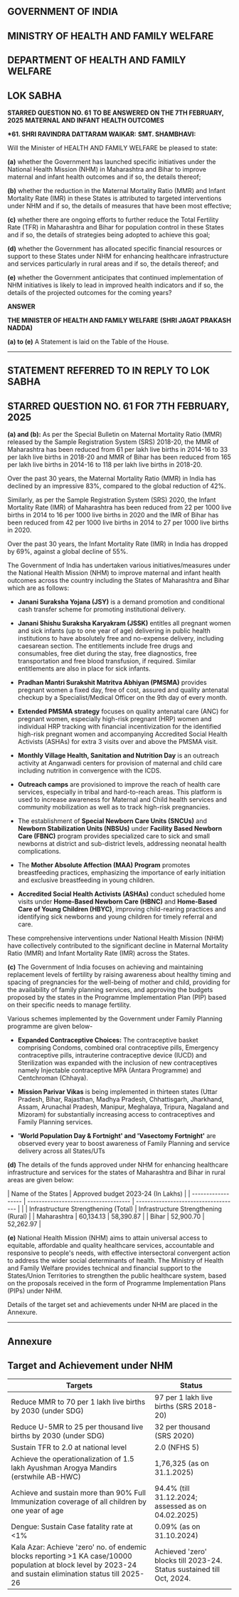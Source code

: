 ## GOVERNMENT OF INDIA

## MINISTRY OF HEALTH AND FAMILY WELFARE

## DEPARTMENT OF HEALTH AND FAMILY WELFARE

## LOK SABHA

**STARRED QUESTION NO. 61**
**TO BE ANSWERED ON THE 7TH FEBRUARY, 2025**
**MATERNAL AND INFANT HEALTH OUTCOMES**

**\*61. SHRI RAVINDRA DATTARAM WAIKAR:**
**SMT. SHAMBHAVI:**

Will the Minister of HEALTH AND FAMILY WELFARE be pleased to state:

**(a)** whether the Government has launched specific initiatives under the National Health Mission (NHM) in Maharashtra and Bihar to improve maternal and infant health outcomes and if so, the details thereof;

**(b)** whether the reduction in the Maternal Mortality Ratio (MMR) and Infant Mortality Rate (IMR) in these States is attributed to targeted interventions under NHM and if so, the details of measures that have been most effective;

**(c)** whether there are ongoing efforts to further reduce the Total Fertility Rate (TFR) in Maharashtra and Bihar for population control in these States and if so, the details of strategies being adopted to achieve this goal;

**(d)** whether the Government has allocated specific financial resources or support to these States under NHM for enhancing healthcare infrastructure and services particularly in rural areas and if so, the details thereof; and

**(e)** whether the Government anticipates that continued implementation of NHM initiatives is likely to lead in improved health indicators and if so, the details of the projected outcomes for the coming years?

**ANSWER**

**THE MINISTER OF HEALTH AND FAMILY WELFARE**
**(SHRI JAGAT PRAKASH NADDA)**

**(a) to (e)** A Statement is laid on the Table of the House.

---

## STATEMENT REFERRED TO IN REPLY TO LOK SABHA

## STARRED QUESTION NO. 61 FOR 7TH FEBRUARY, 2025

**(a) and (b):** As per the Special Bulletin on Maternal Mortality Ratio (MMR) released by the Sample Registration System (SRS) 2018-20, the MMR of Maharashtra has been reduced from 61 per lakh live births in 2014-16 to 33 per lakh live births in 2018-20 and MMR of Bihar has been reduced from 165 per lakh live births in 2014-16 to 118 per lakh live births in 2018-20.

Over the past 30 years, the Maternal Mortality Ratio (MMR) in India has declined by an impressive 83%, compared to the global reduction of 42%.

Similarly, as per the Sample Registration System (SRS) 2020, the Infant Mortality Rate (IMR) of Maharashtra has been reduced from 22 per 1000 live births in 2014 to 16 per 1000 live births in 2020 and the IMR of Bihar has been reduced from 42 per 1000 live births in 2014 to 27 per 1000 live births in 2020.

Over the past 30 years, the Infant Mortality Rate (IMR) in India has dropped by 69%, against a global decline of 55%.

The Government of India has undertaken various initiatives/measures under the National Health Mission (NHM) to improve maternal and infant health outcomes across the country including the States of Maharashtra and Bihar which are as follows:

- **Janani Suraksha Yojana (JSY)** is a demand promotion and conditional cash transfer scheme for promoting institutional delivery.

- **Janani Shishu Suraksha Karyakram (JSSK)** entitles all pregnant women and sick infants (up to one year of age) delivering in public health institutions to have absolutely free and no-expense delivery, including caesarean section. The entitlements include free drugs and consumables, free diet during the stay, free diagnostics, free transportation and free blood transfusion, if required. Similar entitlements are also in place for sick infants.

- **Pradhan Mantri Surakshit Matritva Abhiyan (PMSMA)** provides pregnant women a fixed day, free of cost, assured and quality antenatal checkup by a Specialist/Medical Officer on the 9th day of every month.

- **Extended PMSMA strategy** focuses on quality antenatal care (ANC) for pregnant women, especially high-risk pregnant (HRP) women and individual HRP tracking with financial incentivization for the identified high-risk pregnant women and accompanying Accredited Social Health Activists (ASHAs) for extra 3 visits over and above the PMSMA visit.

- **Monthly Village Health, Sanitation and Nutrition Day** is an outreach activity at Anganwadi centers for provision of maternal and child care including nutrition in convergence with the ICDS.

- **Outreach camps** are provisioned to improve the reach of health care services, especially in tribal and hard-to-reach areas. This platform is used to increase awareness for Maternal and Child health services and community mobilization as well as to track high-risk pregnancies.

- The establishment of **Special Newborn Care Units (SNCUs)** and **Newborn Stabilization Units (NBSUs)** under **Facility Based Newborn Care (FBNC)** program provides specialized care to sick and small newborns at district and sub-district levels, addressing neonatal health complications.

- The **Mother Absolute Affection (MAA) Program** promotes breastfeeding practices, emphasizing the importance of early initiation and exclusive breastfeeding in young children.

- **Accredited Social Health Activists (ASHAs)** conduct scheduled home visits under **Home-Based Newborn Care (HBNC)** and **Home-Based Care of Young Children (HBYC)**, improving child-rearing practices and identifying sick newborns and young children for timely referral and care.

These comprehensive interventions under National Health Mission (NHM) have collectively contributed to the significant decline in Maternal Mortality Ratio (MMR) and Infant Mortality Rate (IMR) across the States.

**(c)** The Government of India focuses on achieving and maintaining replacement levels of fertility by raising awareness about healthy timing and spacing of pregnancies for the well-being of mother and child, providing for the availability of family planning services, and approving the budgets proposed by the states in the Programme Implementation Plan (PIP) based on their specific needs to manage fertility.

Various schemes implemented by the Government under Family Planning programme are given below-

- **Expanded Contraceptive Choices:** The contraceptive basket comprising Condoms, combined oral contraceptive pills, Emergency contraceptive pills, intrauterine contraceptive device (IUCD) and Sterilization was expanded with the inclusion of new contraceptives namely Injectable contraceptive MPA (Antara Programme) and Centchroman (Chhaya).

- **Mission Parivar Vikas** is being implemented in thirteen states (Uttar Pradesh, Bihar, Rajasthan, Madhya Pradesh, Chhattisgarh, Jharkhand, Assam, Arunachal Pradesh, Manipur, Meghalaya, Tripura, Nagaland and Mizoram) for substantially increasing access to contraceptives and Family Planning services.

- **'World Population Day & Fortnight' and 'Vasectomy Fortnight'** are observed every year to boost awareness of Family Planning and service delivery across all States/UTs

**(d)** The details of the funds approved under NHM for enhancing healthcare infrastructure and services for the states of Maharashtra and Bihar in rural areas are given below:

| Name of the States | Approved budget 2023-24 (In Lakhs)   |
| ------------------ | ------------------------------------ | ------------------------------------ |
|                    | Infrastructure Strengthening (Total) | Infrastructure Strengthening (Rural) |
| Maharashtra        | 60,134.13                            | 58,390.87                            |
| Bihar              | 52,900.70                            | 52,262.97                            |

**(e)** National Health Mission (NHM) aims to attain universal access to equitable, affordable and quality healthcare services, accountable and responsive to people's needs, with effective intersectoral convergent action to address the wider social determinants of health. The Ministry of Health and Family Welfare provides technical and financial support to the States/Union Territories to strengthen the public healthcare system, based on the proposals received in the form of Programme Implementation Plans (PIPs) under NHM.

Details of the target set and achievements under NHM are placed in the Annexure.

---

## Annexure

## Target and Achievement under NHM

| Targets                                                                                                                                                     | Status                                                                |
| ----------------------------------------------------------------------------------------------------------------------------------------------------------- | --------------------------------------------------------------------- |
| Reduce MMR to 70 per 1 lakh live births by 2030 (under SDG)                                                                                                 | 97 per 1 lakh live births (SRS 2018-20)                               |
| Reduce U-5MR to 25 per thousand live births by 2030 (under SDG)                                                                                             | 32 per thousand (SRS 2020)                                            |
| Sustain TFR to 2.0 at national level                                                                                                                        | 2.0 (NFHS 5)                                                          |
| Achieve the operationalization of 1.5 lakh Ayushman Arogya Mandirs (erstwhile AB-HWC)                                                                       | 1,76,325 (as on 31.1.2025)                                            |
| Achieve and sustain more than 90% Full Immunization coverage of all children by one year of age                                                             | 94.4% (till 31.12.2024; assessed as on 04.02.2025)                    |
| Dengue: Sustain Case fatality rate at <1%                                                                                                                   | 0.09% (as on 31.10.2024)                                              |
| Kala Azar: Achieve 'zero' no. of endemic blocks reporting >1 KA case/10000 population at block level by 2023-24 and sustain elimination status till 2025-26 | Achieved 'zero' blocks till 2023-24. Status sustained till Oct, 2024. |

